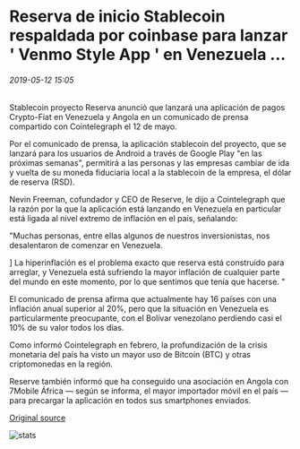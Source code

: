 # Reserva de inicio Stablecoin respaldada por coinbase para lanzar ' Venmo Style App ' en Venezuela ...

###### 2019-05-12 15:05

Stablecoin proyecto Reserva anunció que lanzará una aplicación de pagos Crypto-Fiat en Venezuela y Angola en un comunicado de prensa compartido con Cointelegraph el 12 de mayo.

Por el comunicado de prensa, la aplicación stablecoin del proyecto, que se lanzará para los usuarios de Android a través de Google Play "en las próximas semanas", permitirá a las personas y las empresas cambiar de ida y vuelta de su moneda fiduciaria local a la stablecoin de la empresa, el dólar de reserva (RSD).

Nevin Freeman, cofundador y CEO de Reserve, le dijo a Cointelegraph que la razón por la que la aplicación está lanzando en Venezuela en particular está ligada al nivel extremo de inflación en el país, señalando:

"Muchas personas, entre ellas algunos de nuestros inversionistas, nos desalentaron de comenzar en Venezuela.

\] La hiperinflación es el problema exacto que reserva está construido para arreglar, y Venezuela está sufriendo la mayor inflación de cualquier parte del mundo en este momento, por lo que sentimos que tenía que hacerse. "

El comunicado de prensa afirma que actualmente hay 16 países con una inflación anual superior al 20%, pero que la situación en Venezuela es particularmente preocupante, con el Bolívar venezolano perdiendo casi el 10% de su valor todos los días.

Como informó Cointelegraph en febrero, la profundización de la crisis monetaria del país ha visto un mayor uso de Bitcoin (BTC) y otras criptomonedas en la región.

Reserve también informó que ha conseguido una asociación en Angola con 7Mobile África — según se informa, el mayor importador móvil en el país — para precargar la aplicación en todos sus smartphones enviados.

[Original source](https://cointelegraph.com/news/coinbase-backed-stablecoin-startup-reserve-to-launch-venmo-style-app-in-venezuela)

![stats](https://c.statcounter.com/11760860/0/a89fa40b/1/ "stats")